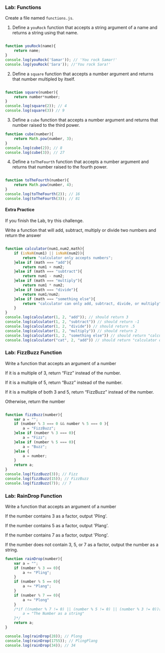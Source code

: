 ### Lab: Functions

Create a file named `functions.js`.

1.  Define a `youRock` function that accepts a string argument of a name and returns a string using that name.
```js

function youRock(name){
    return name;
}
console.log(youRock('Samar')); // 'You rock Samar!'
console.log(youRock('Sara')); //'You rock Sara!'
```

2.  Define a `square` function that accepts a number argument and returns that number multipled by itself.
```js

function square(number){
    return number*number;
}
console.log(square(2)); // 4
console.log(square(3)) // 9
```

3.  Define a `cube` function that accepts a number argument and returns that number raised to the third power.
```js
function cube(number){
    return Math.pow(number, 3);
}
console.log(cube(2)); // 8
console.log(cube(3)); // 27
```

4.  Define a `toTheFourth` function that accepts a number argument and returns that number raised to the fourth power.
```js

function toTheFourth(number){
    return Math.pow(number, 4);
}
console.log(toTheFourth(2)); // 16
console.log(toTheFourth(3)); // 81
```

#### Extra Practice

If you finish the Lab, try this challenge.

Write a function that will add, subtract, multiply or divide two numbers and return the answer 
```js

function calculator(num1,num2,math){
    if (isNaN(num1) || isNaN(num2)){
        return "calculator only accepts numbers";
    }else if (math === "add"){
        return num1 + num2;
    }else if (math === "subtract"){
        return num1 - num2;
    }else if (math === "multiply"){
        return num1 * num2;
    }else if (math === "divide"){
        return num1/num2;
    }else if (math === "something else"){
        return "calculator can only add, subtract, divide, or multiply";
    }
}
console.log(calculator(1, 2, "add")); // should return 3
console.log(calculator(1, 2, "subtract")) // should return -1
console.log(calculator(1, 2, "divide")) // should return .5
console.log(calculator(1, 2, "multiply")) // should return 2
console.log(calculator(1, 2, "something else")) // should return "calculator can only add, subtract, divide, or multiply
console.log(calculator("cat", 2, "add")) // should return "calculator only accepts numbers"
```

### Lab: FizzBuzz Function

Write a function that accepts an argument of a number

If it is a multiple of 3, return “Fizz” instead of the number.

If it is a multiple of 5, return “Buzz” instead of the number.

If it is a multiple of both 3 and 5, return “FizzBuzz” instead of the number.

Otherwise, return the number

```js

function fizzBuzz(number){
    var a = ""; 
    if (number % 3 === 0 && number % 5 === 0 ){
        a = "FizzBuzz"; 
    }else if (number % 3 === 0){
        a = "Fizz";
    }else if (number % 5 === 0){
        a = "Buzz";
    }else {
        a = number;
    }
    return a;
}
console.log(fizzBuzz(3)); // Fizz
console.log(fizzBuzz(15)); // FizzBuzz
console.log(fizzBuzz(7)); // 7
```

### Lab: RainDrop Function

Write a function that accepts an argument of a number

If the number contains 3 as a factor, output 'Pling'.

If the number contains 5 as a factor, output 'Plang'.

If the number contains 7 as a factor, output 'Plong'.

If the number does not contain 3, 5, or 7 as a factor, output the number as a string.

```js
function rainDrop(number){
    var a = "";
    if (number % 3 == 0){
        a += "Pling";
    }
    if (number % 5 == 0){
        a += "Plang";
    }
    if (number % 7 == 0){
        a += "Plong"
    }
    /*if ((number % 7 != 0) || (number % 5 != 0) || (number % 3 != 0)){
        a = "The Number as a string"
    }*/
    return a;
}

console.log(rainDrop(28)); // Plong
console.log(rainDrop(1755)); // PlingPlang
console.log(rainDrop(34)); // 34
```
